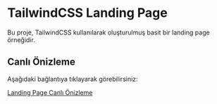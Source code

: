 # TailwindCSS Landing Page

Bu proje, TailwindCSS kullanılarak oluşturulmuş basit bir landing page örneğidir.

## Canlı Önizleme

Aşağıdaki bağlantıya tıklayarak görebilirsiniz:

[Landing Page Canlı Önizleme](https://landpageee.netlify.app/)
